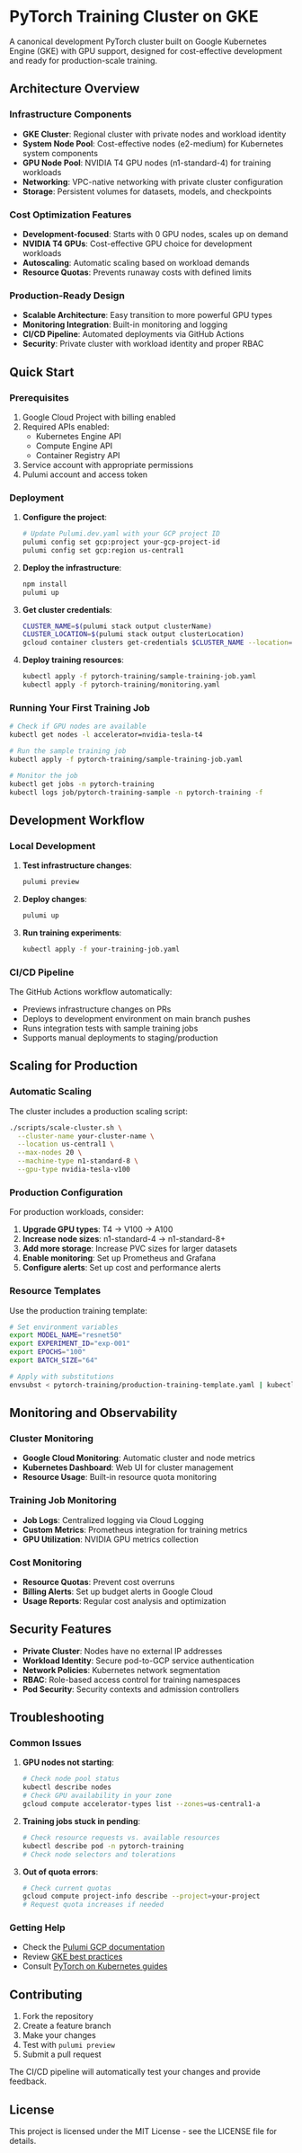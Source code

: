# PyTorch Training Cluster on GKE

A canonical development PyTorch cluster built on Google Kubernetes Engine (GKE) with GPU support, designed for cost-effective development and ready for production-scale training.

## Architecture Overview

### Infrastructure Components

- **GKE Cluster**: Regional cluster with private nodes and workload identity
- **System Node Pool**: Cost-effective nodes (e2-medium) for Kubernetes system components
- **GPU Node Pool**: NVIDIA T4 GPU nodes (n1-standard-4) for training workloads
- **Networking**: VPC-native networking with private cluster configuration
- **Storage**: Persistent volumes for datasets, models, and checkpoints

### Cost Optimization Features

- **Development-focused**: Starts with 0 GPU nodes, scales up on demand
- **NVIDIA T4 GPUs**: Cost-effective GPU choice for development workloads
- **Autoscaling**: Automatic scaling based on workload demands
- **Resource Quotas**: Prevents runaway costs with defined limits

### Production-Ready Design

- **Scalable Architecture**: Easy transition to more powerful GPU types
- **Monitoring Integration**: Built-in monitoring and logging
- **CI/CD Pipeline**: Automated deployments via GitHub Actions
- **Security**: Private cluster with workload identity and proper RBAC

## Quick Start

### Prerequisites

1. Google Cloud Project with billing enabled
2. Required APIs enabled:
   - Kubernetes Engine API
   - Compute Engine API
   - Container Registry API
3. Service account with appropriate permissions
4. Pulumi account and access token

### Deployment

1. **Configure the project**:
   ```bash
   # Update Pulumi.dev.yaml with your GCP project ID
   pulumi config set gcp:project your-gcp-project-id
   pulumi config set gcp:region us-central1
   ```

2. **Deploy the infrastructure**:
   ```bash
   npm install
   pulumi up
   ```

3. **Get cluster credentials**:
   ```bash
   CLUSTER_NAME=$(pulumi stack output clusterName)
   CLUSTER_LOCATION=$(pulumi stack output clusterLocation)
   gcloud container clusters get-credentials $CLUSTER_NAME --location=$CLUSTER_LOCATION
   ```

4. **Deploy training resources**:
   ```bash
   kubectl apply -f pytorch-training/sample-training-job.yaml
   kubectl apply -f pytorch-training/monitoring.yaml
   ```

### Running Your First Training Job

```bash
# Check if GPU nodes are available
kubectl get nodes -l accelerator=nvidia-tesla-t4

# Run the sample training job
kubectl apply -f pytorch-training/sample-training-job.yaml

# Monitor the job
kubectl get jobs -n pytorch-training
kubectl logs job/pytorch-training-sample -n pytorch-training -f
```

## Development Workflow

### Local Development

1. **Test infrastructure changes**:
   ```bash
   pulumi preview
   ```

2. **Deploy changes**:
   ```bash
   pulumi up
   ```

3. **Run training experiments**:
   ```bash
   kubectl apply -f your-training-job.yaml
   ```

### CI/CD Pipeline

The GitHub Actions workflow automatically:
- Previews infrastructure changes on PRs
- Deploys to development environment on main branch pushes
- Runs integration tests with sample training jobs
- Supports manual deployments to staging/production

## Scaling for Production

### Automatic Scaling

The cluster includes a production scaling script:

```bash
./scripts/scale-cluster.sh \
  --cluster-name your-cluster-name \
  --location us-central1 \
  --max-nodes 20 \
  --machine-type n1-standard-8 \
  --gpu-type nvidia-tesla-v100
```

### Production Configuration

For production workloads, consider:

1. **Upgrade GPU types**: T4 → V100 → A100
2. **Increase node sizes**: n1-standard-4 → n1-standard-8+
3. **Add more storage**: Increase PVC sizes for larger datasets
4. **Enable monitoring**: Set up Prometheus and Grafana
5. **Configure alerts**: Set up cost and performance alerts

### Resource Templates

Use the production training template:

```bash
# Set environment variables
export MODEL_NAME="resnet50"
export EXPERIMENT_ID="exp-001"
export EPOCHS="100"
export BATCH_SIZE="64"

# Apply with substitutions
envsubst < pytorch-training/production-training-template.yaml | kubectl apply -f -
```

## Monitoring and Observability

### Cluster Monitoring

- **Google Cloud Monitoring**: Automatic cluster and node metrics
- **Kubernetes Dashboard**: Web UI for cluster management
- **Resource Usage**: Built-in resource quota monitoring

### Training Job Monitoring

- **Job Logs**: Centralized logging via Cloud Logging
- **Custom Metrics**: Prometheus integration for training metrics
- **GPU Utilization**: NVIDIA GPU metrics collection

### Cost Monitoring

- **Resource Quotas**: Prevent cost overruns
- **Billing Alerts**: Set up budget alerts in Google Cloud
- **Usage Reports**: Regular cost analysis and optimization

## Security Features

- **Private Cluster**: Nodes have no external IP addresses
- **Workload Identity**: Secure pod-to-GCP service authentication
- **Network Policies**: Kubernetes network segmentation
- **RBAC**: Role-based access control for training namespaces
- **Pod Security**: Security contexts and admission controllers

## Troubleshooting

### Common Issues

1. **GPU nodes not starting**:
   ```bash
   # Check node pool status
   kubectl describe nodes
   # Check GPU availability in your zone
   gcloud compute accelerator-types list --zones=us-central1-a
   ```

2. **Training jobs stuck in pending**:
   ```bash
   # Check resource requests vs. available resources
   kubectl describe pod -n pytorch-training
   # Check node selectors and tolerations
   ```

3. **Out of quota errors**:
   ```bash
   # Check current quotas
   gcloud compute project-info describe --project=your-project
   # Request quota increases if needed
   ```

### Getting Help

- Check the [Pulumi GCP documentation](https://www.pulumi.com/docs/clouds/gcp/)
- Review [GKE best practices](https://cloud.google.com/kubernetes-engine/docs/best-practices)
- Consult [PyTorch on Kubernetes guides](https://pytorch.org/tutorials/intermediate/kubernetes_tutorial.html)

## Contributing

1. Fork the repository
2. Create a feature branch
3. Make your changes
4. Test with `pulumi preview`
5. Submit a pull request

The CI/CD pipeline will automatically test your changes and provide feedback.

## License

This project is licensed under the MIT License - see the LICENSE file for details.